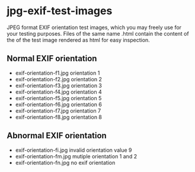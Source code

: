 # jpg-exif-test-images

JPEG format EXIF orientation test images, which you may freely use for your testing purposes. Files of the same name .html contain the content of the of
the test image rendered as html for easy inspection.

## Normal EXIF orientation

* exif-orientation-f1.jpg orientation 1
* exif-orientation-f2.jpg orientation 2
* exif-orientation-f3.jpg orientation 3
* exif-orientation-f4.jpg orientation 4
* exif-orientation-f5.jpg orientation 5
* exif-orientation-f6.jpg orientation 6
* exif-orientation-f7.jpg orientation 7
* exif-orientation-f8.jpg orientation 8

## Abnormal EXIF orientation

* exif-orientation-fi.jpg invalid orientation value 9
* exif-orientation-fm.jpg mutiple orientation 1 and 2
* exif-orientation-fn.jpg no exif orientation
